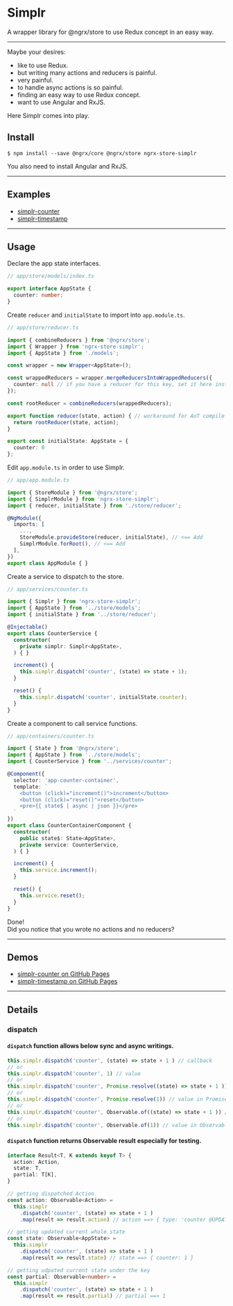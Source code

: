 # Simplr
A wrapper library for @ngrx/store to use Redux concept in an easy way.

---

Maybe your desires:

- like to use Redux.
- but writing many actions and reducers is painful.
- very painful.
- to handle async actions is so painful.
- finding an easy way to use Redux concept.
- want to use Angular and RxJS.

Here Simplr comes into play.

## Install

```
$ npm install --save @ngrx/core @ngrx/store ngrx-store-simplr
```

You also need to install Angular and RxJS.

---

## Examples

- [simplr-counter](https://github.com/ovrmrw/simplr-counter)
- [simplr-timestamp](https://github.com/ovrmrw/simplr-timestamp)

---

## Usage

Declare the app state interfaces.

```ts
// app/store/models/index.ts

export interface AppState {
  counter: number;
}
```

Create `reducer` and `initialState` to import into `app.module.ts`.

```ts
// app/store/reducer.ts

import { combineReducers } from '@ngrx/store';
import { Wrapper } from 'ngrx-store-simplr';
import { AppState } from './models';

const wrapper = new Wrapper<AppState>();

const wrappedReducers = wrapper.mergeReducersIntoWrappedReducers({
  counter: null // if you have a reducer for this key, set it here instead of null.
});

const rootReducer = combineReducers(wrappedReducers);

export function reducer(state, action) { // workaround for AoT compile
  return rootReducer(state, action);
}

export const initialState: AppState = {
  counter: 0
};
```

Edit `app.module.ts` in order to use Simplr.

```ts
// app/app.module.ts

import { StoreModule } from '@ngrx/store';
import { SimplrModule } from 'ngrx-store-simplr';
import { reducer, initialState } from './store/reducer';

@NgModule({
  imports: [ 
    ...,
    StoreModule.provideStore(reducer, initialState), // <== Add
    SimplrModule.forRoot(), // <== Add
  ],
})
export class AppModule { }
```

Create a service to dispatch to the store.

```ts
// app/services/counter.ts

import { Simplr } from 'ngrx-store-simplr';
import { AppState } from '../store/models';
import { initialState } from '../store/reducer';

@Injectable()
export class CounterService {
  constructor(
    private simplr: Simplr<AppState>,
  ) { }

  increment() {
    this.simplr.dispatch('counter', (state) => state + 1);
  }

  reset() {
    this.simplr.dispatch('counter', initialState.counter);
  }
}
```

Create a component to call service functions.

```ts
// app/containers/counter.ts

import { State } from '@ngrx/store';
import { AppState } from '../store/models';
import { CounterService } from '../services/counter';

@Component({
  selector: 'app-counter-container',
  template: `
    <button (click)="increment()">increment</button>
    <button (click)="reset()">reset</button>
    <pre>{{ state$ | async | json }}</pre>
  `
})
export class CounterContainerComponent {
  constructor(
    public state$: State<AppState>,
    private service: CounterService,
  ) { }

  increment() {
    this.service.increment();
  }

  reset() {
    this.service.reset();
  }
}
```

Done!  
Did you notice that you wrote no actions and no reducers?

---

## Demos

- [simplr-counter on GitHub Pages](https://ovrmrw.github.io/simplr-counter/)
- [simplr-timestamp on GitHub Pages](https://ovrmrw.github.io/simplr-timestamp/)

---

## Details

### dispatch

#### `dispatch` function allows below sync and async writings.

```ts
this.simplr.dispatch('counter', (state) => state + 1 ) // callback
// or
this.simplr.dispatch('counter', 1) // value
// or 
this.simplr.dispatch('counter', Promise.resolve((state) => state + 1 )) // callback in Promise
// or
this.simplr.dispatch('counter', Promise.resolve(1)) // value in Promise
// or
this.simplr.dispatch('counter', Observable.of((state) => state + 1 )) // callback in Observable
// or
this.simplr.dispatch('counter', Observable.of(1)) // value in Observable
```

#### `dispatch` function returns Observable result especially for testing.

```ts
interface Result<T, K extends keyof T> {
  action: Action,
  state: T,
  partial: T[K],
}
```

```ts
// getting dispatched Action
const action: Observable<Action> = 
  this.simplr
    .dispatch('counter', (state) => state + 1 )
    .map(result => result.action) // action ==> { type: 'counter @UPDATE@', payload: 1 }

// getting updated current whole state
const state: Observable<AppState> =
  this.simplr
    .dispatch('counter', (state) => state + 1 )
    .map(result => result.state) // state ==> { counter: 1 }

// getting udpated current state under the key
const partial: Observable<number> =
  this.simplr
    .dispatch('counter', (state) => state + 1 )
    .map(result => result.partial) // partial ==> 1
```
